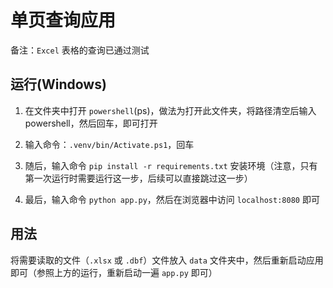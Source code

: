 # 单页查询应用

备注：`Excel` 表格的查询已通过测试

## 运行(Windows)

1. 在文件夹中打开 `powershell`(ps)，做法为打开此文件夹，将路径清空后输入 powershell，然后回车，即可打开

2. 输入命令：`.venv/bin/Activate.ps1`，回车

3. 随后，输入命令 `pip install -r requirements.txt` 安装环境（注意，只有第一次运行时需要运行这一步，后续可以直接跳过这一步）

4. 最后，输入命令 `python app.py`，然后在浏览器中访问 `localhost:8080` 即可

## 用法

将需要读取的文件（`.xlsx` 或 `.dbf`）文件放入 `data` 文件夹中，然后重新启动应用即可（参照上方的运行，重新启动一遍 `app.py` 即可）


